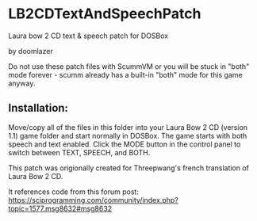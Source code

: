 # LB2CDTextAndSpeechPatch

Laura bow 2 CD text & speech patch for DOSBox

by doomlazer

Do not use these patch files with ScummVM or you will be stuck in "both" mode forever - scumm already has a built-in "both" mode for this game anyway.

## Installation:

Move/copy all of the files in this folder into your Laura Bow 2 CD (version 1.1) game folder and start normally in DOSBox. The game starts with both speech and text enabled. Click the MODE button in the control panel to switch between TEXT, SPEECH, and BOTH.

This patch was origionally created for Threepwang's french translation of Laura Bow 2 CD. 

It references code from this forum post: https://sciprogramming.com/community/index.php?topic=1577.msg8632#msg8632
